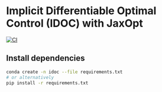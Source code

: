 # Implicit Differentiable Optimal Control (IDOC) with JaxOpt

[![CI](https://github.com/tachukao/idoc/actions/workflows/ci.yaml/badge.svg?branch=main)](https://github.com/tachukao/idoc/actions/workflows/ci.yaml/badge.svg?branch=main)


## Install dependencies

```sh
conda create -n idoc --file requirements.txt
# or alternatively
pip install -r requirements.txt
```

